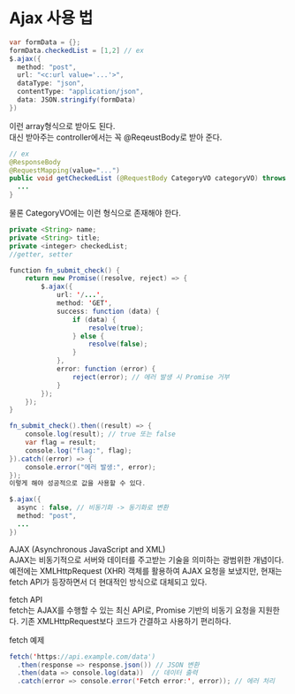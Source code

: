Ajax 사용 법
===
```java
var formData = {};
formData.checkedList = [1,2] // ex
$.ajax({
  method: "post",
  url: "<c:url value='...'>",
  dataType: "json",
  contentType: "application/json",
  data: JSON.stringify(formData)
})
```
이런 array형식으로 받아도 된다.  
대신 받아주는 controller에서는 꼭 @ReqeustBody로 받아 준다.  
```java
// ex
@ResponseBody
@RequestMapping(value="...")
public void getCheckedList (@RequestBody CategoryVO categoryVO) throws Exception{
  ...
}
```
물론 CategoryVO에는 이런 형식으로 존재해야 한다.    
```java
private <String> name;
private <String> title;
private <integer> checkedList;
//getter, setter
```
```java
function fn_submit_check() {
    return new Promise((resolve, reject) => {
        $.ajax({
            url: '/...', 
            method: 'GET',
            success: function (data) {
                if (data) {
                    resolve(true);
                } else {
                    resolve(false);
                }
            },
            error: function (error) {
                reject(error); // 에러 발생 시 Promise 거부
            }
        });
    });
}

fn_submit_check().then((result) => {
    console.log(result); // true 또는 false
    var flag = result;
    console.log("flag:", flag);
}).catch((error) => {
    console.error("에러 발생:", error);
});
이렇게 해야 성공적으로 값을 사용할 수 있다.
```
```java
$.ajax({
  async : false, // 비동기화 -> 동기화로 변환
  method: "post",
  ...
})
```
AJAX (Asynchronous JavaScript and XML)  
AJAX는 비동기적으로 서버와 데이터를 주고받는 기술을 의미하는 광범위한 개념이다. 예전에는 XMLHttpRequest (XHR) 객체를 활용하여 AJAX 요청을 보냈지만, 현재는 fetch API가 등장하면서 더 현대적인 방식으로 대체되고 있다.  

fetch API  
fetch는 AJAX를 수행할 수 있는 최신 API로, Promise 기반의 비동기 요청을 지원한다. 기존 XMLHttpRequest보다 코드가 간결하고 사용하기 편리하다.

fetch 예제
```java
fetch('https://api.example.com/data')
  .then(response => response.json()) // JSON 변환
  .then(data => console.log(data))  // 데이터 출력
  .catch(error => console.error('Fetch error:', error)); // 에러 처리
```

